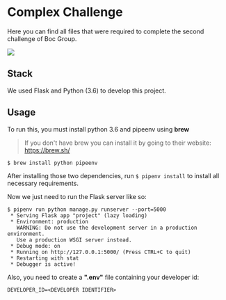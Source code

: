 # Complex Challenge

Here you can find all files that were required to complete the second challenge of Boc Group.

![](/screenshot.png)

## Stack

We used Flask and Python (3.6) to develop this project.


## Usage

To run this, you must install python 3.6 and pipeenv using **brew**

> If you don't have brew you can install it by going to their website: https://brew.sh/

```shel
$ brew install python pipeenv
```


After installing those two dependencies, run ```$ pipenv install``` to install all necessary requirements.


Now we just need to run the Flask server like so:
 
```shell
$ pipenv run python manage.py runserver --port=5000
 * Serving Flask app "project" (lazy loading)
 * Environment: production
   WARNING: Do not use the development server in a production environment.
   Use a production WSGI server instead.
 * Debug mode: on
 * Running on http://127.0.0.1:5000/ (Press CTRL+C to quit)
 * Restarting with stat
 * Debugger is active!
```

Also, you need to create a **".env"** file containing your developer id:

```text
DEVELOPER_ID=<DEVELOPER IDENTIFIER>
```











